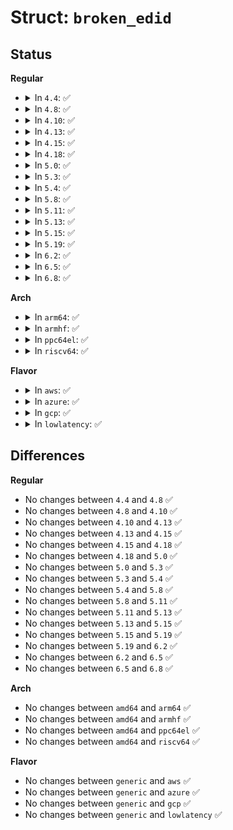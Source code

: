 # Struct: <code>broken_edid</code>

## Status
<b>Regular</b>
<ul>
<li>
<details>
<summary>In <code>4.4</code>: ✅</summary>

```c
struct broken_edid {
    u8 manufacturer[4];
    u32 model;
    u32 fix;
};
```
</details>
</li>
<li>
<details>
<summary>In <code>4.8</code>: ✅</summary>

```c
struct broken_edid {
    u8 manufacturer[4];
    u32 model;
    u32 fix;
};
```
</details>
</li>
<li>
<details>
<summary>In <code>4.10</code>: ✅</summary>

```c
struct broken_edid {
    u8 manufacturer[4];
    u32 model;
    u32 fix;
};
```
</details>
</li>
<li>
<details>
<summary>In <code>4.13</code>: ✅</summary>

```c
struct broken_edid {
    u8 manufacturer[4];
    u32 model;
    u32 fix;
};
```
</details>
</li>
<li>
<details>
<summary>In <code>4.15</code>: ✅</summary>

```c
struct broken_edid {
    u8 manufacturer[4];
    u32 model;
    u32 fix;
};
```
</details>
</li>
<li>
<details>
<summary>In <code>4.18</code>: ✅</summary>

```c
struct broken_edid {
    u8 manufacturer[4];
    u32 model;
    u32 fix;
};
```
</details>
</li>
<li>
<details>
<summary>In <code>5.0</code>: ✅</summary>

```c
struct broken_edid {
    u8 manufacturer[4];
    u32 model;
    u32 fix;
};
```
</details>
</li>
<li>
<details>
<summary>In <code>5.3</code>: ✅</summary>

```c
struct broken_edid {
    u8 manufacturer[4];
    u32 model;
    u32 fix;
};
```
</details>
</li>
<li>
<details>
<summary>In <code>5.4</code>: ✅</summary>

```c
struct broken_edid {
    u8 manufacturer[4];
    u32 model;
    u32 fix;
};
```
</details>
</li>
<li>
<details>
<summary>In <code>5.8</code>: ✅</summary>

```c
struct broken_edid {
    u8 manufacturer[4];
    u32 model;
    u32 fix;
};
```
</details>
</li>
<li>
<details>
<summary>In <code>5.11</code>: ✅</summary>

```c
struct broken_edid {
    u8 manufacturer[4];
    u32 model;
    u32 fix;
};
```
</details>
</li>
<li>
<details>
<summary>In <code>5.13</code>: ✅</summary>

```c
struct broken_edid {
    u8 manufacturer[4];
    u32 model;
    u32 fix;
};
```
</details>
</li>
<li>
<details>
<summary>In <code>5.15</code>: ✅</summary>

```c
struct broken_edid {
    u8 manufacturer[4];
    u32 model;
    u32 fix;
};
```
</details>
</li>
<li>
<details>
<summary>In <code>5.19</code>: ✅</summary>

```c
struct broken_edid {
    u8 manufacturer[4];
    u32 model;
    u32 fix;
};
```
</details>
</li>
<li>
<details>
<summary>In <code>6.2</code>: ✅</summary>

```c
struct broken_edid {
    u8 manufacturer[4];
    u32 model;
    u32 fix;
};
```
</details>
</li>
<li>
<details>
<summary>In <code>6.5</code>: ✅</summary>

```c
struct broken_edid {
    u8 manufacturer[4];
    u32 model;
    u32 fix;
};
```
</details>
</li>
<li>
<details>
<summary>In <code>6.8</code>: ✅</summary>

```c
struct broken_edid {
    u8 manufacturer[4];
    u32 model;
    u32 fix;
};
```
</details>
</li>
</ul>
<b>Arch</b>
<ul>
<li>
<details>
<summary>In <code>arm64</code>: ✅</summary>

```c
struct broken_edid {
    u8 manufacturer[4];
    u32 model;
    u32 fix;
};
```
</details>
</li>
<li>
<details>
<summary>In <code>armhf</code>: ✅</summary>

```c
struct broken_edid {
    u8 manufacturer[4];
    u32 model;
    u32 fix;
};
```
</details>
</li>
<li>
<details>
<summary>In <code>ppc64el</code>: ✅</summary>

```c
struct broken_edid {
    u8 manufacturer[4];
    u32 model;
    u32 fix;
};
```
</details>
</li>
<li>
<details>
<summary>In <code>riscv64</code>: ✅</summary>

```c
struct broken_edid {
    u8 manufacturer[4];
    u32 model;
    u32 fix;
};
```
</details>
</li>
</ul>
<b>Flavor</b>
<ul>
<li>
<details>
<summary>In <code>aws</code>: ✅</summary>

```c
struct broken_edid {
    u8 manufacturer[4];
    u32 model;
    u32 fix;
};
```
</details>
</li>
<li>
<details>
<summary>In <code>azure</code>: ✅</summary>

```c
struct broken_edid {
    u8 manufacturer[4];
    u32 model;
    u32 fix;
};
```
</details>
</li>
<li>
<details>
<summary>In <code>gcp</code>: ✅</summary>

```c
struct broken_edid {
    u8 manufacturer[4];
    u32 model;
    u32 fix;
};
```
</details>
</li>
<li>
<details>
<summary>In <code>lowlatency</code>: ✅</summary>

```c
struct broken_edid {
    u8 manufacturer[4];
    u32 model;
    u32 fix;
};
```
</details>
</li>
</ul>

## Differences
<b>Regular</b>
<ul>
<li>
No changes between <code>4.4</code> and <code>4.8</code> ✅
</li>
<li>
No changes between <code>4.8</code> and <code>4.10</code> ✅
</li>
<li>
No changes between <code>4.10</code> and <code>4.13</code> ✅
</li>
<li>
No changes between <code>4.13</code> and <code>4.15</code> ✅
</li>
<li>
No changes between <code>4.15</code> and <code>4.18</code> ✅
</li>
<li>
No changes between <code>4.18</code> and <code>5.0</code> ✅
</li>
<li>
No changes between <code>5.0</code> and <code>5.3</code> ✅
</li>
<li>
No changes between <code>5.3</code> and <code>5.4</code> ✅
</li>
<li>
No changes between <code>5.4</code> and <code>5.8</code> ✅
</li>
<li>
No changes between <code>5.8</code> and <code>5.11</code> ✅
</li>
<li>
No changes between <code>5.11</code> and <code>5.13</code> ✅
</li>
<li>
No changes between <code>5.13</code> and <code>5.15</code> ✅
</li>
<li>
No changes between <code>5.15</code> and <code>5.19</code> ✅
</li>
<li>
No changes between <code>5.19</code> and <code>6.2</code> ✅
</li>
<li>
No changes between <code>6.2</code> and <code>6.5</code> ✅
</li>
<li>
No changes between <code>6.5</code> and <code>6.8</code> ✅
</li>
</ul>
<b>Arch</b>
<ul>
<li>
No changes between <code>amd64</code> and <code>arm64</code> ✅
</li>
<li>
No changes between <code>amd64</code> and <code>armhf</code> ✅
</li>
<li>
No changes between <code>amd64</code> and <code>ppc64el</code> ✅
</li>
<li>
No changes between <code>amd64</code> and <code>riscv64</code> ✅
</li>
</ul>
<b>Flavor</b>
<ul>
<li>
No changes between <code>generic</code> and <code>aws</code> ✅
</li>
<li>
No changes between <code>generic</code> and <code>azure</code> ✅
</li>
<li>
No changes between <code>generic</code> and <code>gcp</code> ✅
</li>
<li>
No changes between <code>generic</code> and <code>lowlatency</code> ✅
</li>
</ul>
